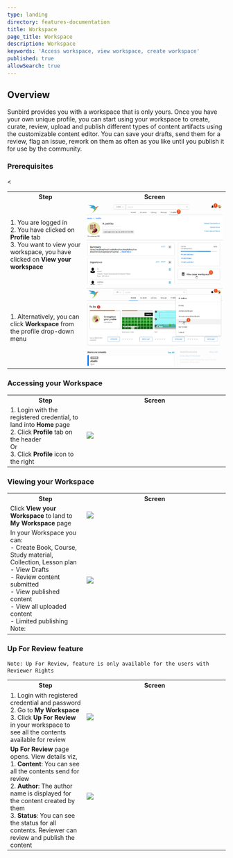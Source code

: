 ```yaml
---
type: landing
directory: features-documentation
title: Workspace
page_title: Workspace
description: Workspace
keywords: 'Access workspace, view workspace, create workspace'
published: true
allowSearch: true
---
```

## Overview
Sunbird provides you with a workspace that is only yours. Once you have your own unique profile, you can start using your workspace to create, curate, review, upload and publish different types of  content artifacts using the customizable content editor. You can save your drafts, send them for a review, flag an issue, rework on them as often as you like until you publish it for use by the community.

### Prerequisites
<table>
  <tr>
    <th style="width:35%;">Step</th>
    <th style="width:65%;">Screen</th>
  </tr>
  <tr>
    <td>1. You are logged in <br>2. You have clicked on <b>Profile</b> tab <br>3. You want to view your workspace, you have clicked on <b>View your workspace</b> 
       </td>
      <td><img src="pages/features-documentation/images/workspace/prerequisite2.png"></td>
    <tr>
      <td>1. Alternatively, you can click <b>Workspace</b> from the profile drop-down menu</td>
      <<td><img src="pages/features-documentation/images/workspace/prerequisite1.png"></td>
  </tr>
  </table>

### Accessing your Workspace

<table>
  <tr>
    <th style="width:35%;">Step</th>
    <th style="width:65%;">Screen</th>
  </tr>
  <tr>
    <td>1. Login with the registered credential, to land into <b>Home</b> page<br>2. Click <b>Profile</b> tab on the header<br>Or<br>3. Click <b>Profile</b> icon to the right</td>
    <td><img src="pages/features-documentation/images/profileimg1.png"></td>
  </tr>
  </table>

### Viewing your Workspace

<table>
  <tr>
    <th style="width:35%;">Step</th>
    <th style="width:65%;">Screen</th>
  </tr>
  <tr>
    <td>Click <b>View your Workspace</b> to land to <b>My Workspace</b> page</td>
    <td><img src="pages/features-documentation/images/workspace1.png"></td>
  </tr>
  <tr>
    <td>In your Workspace you can: <br>- Create Book, Course, Study material, Collection, Lesson plan <br>- View Drafts <br>- Review content submitted <br>- View published content <br>- View all uploaded content <br>- Limited publishing <br>Note: 
    </td>
    <td><img src="pages/features-documentation/images/workspace3.png"></td>
  </tr>
  </table>
  
### Up For Review feature
 
 ```
 Note: Up For Review, feature is only available for the users with Reviewer Rights
 ```
 <table>
  <tr>
    <th style="width:35%;">Step</th>
    <th style="width:65%;">Screen</th>
  </tr>
  <tr>
    <td>1. Login with registered credential and password <br>2. Go to <b>My Workspace</b> <br>3. Click <b>Up For Review</b> in your workspace to see all the contents available for review</td>
    <td><img src="pages/features-documentation/images/up4review.png"></td>
  </tr>
  <tr>
    <td><b>Up For Review</b> page opens. View details viz, <br>1. <b>Content</b>: You can see all the contents send for review <br>2. <b>Author</b>: The author name is displayed for the content created by them <br>3. <b>Status</b>: You can see the status for all contents. Reviewer can review and publish the content</td>
    <td><img src="pages/features-documentation/images/up4review1.png"></td>
  </tr>
  </table>
